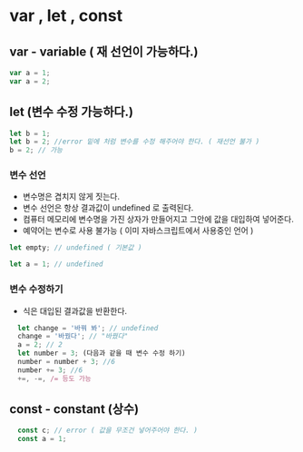 # var , let , const

## var - variable ( 재 선언이 가능하다.)

```javascript
var a = 1;
var a = 2;
```

## let (변수 수정 가능하다.)

```javascript
let b = 1;
let b = 2; //error 밑에 처럼 변수를 수정 해주어야 한다. ( 재선언 불가 )
b = 2; // 가능
```

### 변수 선언

- 변수명은 겹치지 않게 짓는다.
- 변수 선언은 항상 결과값이 undefined 로 출력된다.
- 컴퓨터 메모리에 변수명을 가진 상자가 만들어지고 그안에 값을 대입하여 넣어준다.
- 예약어는 변수로 사용 불가능 ( 이미 자바스크립트에서 사용중인 언어 )

```javascript
let empty; // undefined ( 기본값 )
```

```javascript
let a = 1; // undefined
```

### 변수 수정하기

- 식은 대입된 결과값을 반환한다.

```javascript
  let change = '바꿔 봐'; // undefined
  change = '바꿨다'; // "바꿨다"
  a = 2; // 2
  let number = 3; (다음과 같을 때 변수 수정 하기)
  number = number + 3; //6
  number += 3; //6
  +=, -=, /= 등도 가능
```

## const - constant (상수)

```javascript
  const c; // error ( 값을 무조건 넣어주어야 한다. )
  const a = 1;
```
